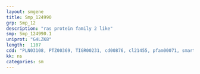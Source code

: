 ```yaml
---
layout: smgene
title: Smp_124990
grp: Smp_12
description: "ras protein family 2 like"
smp: Smp_124990.1
uniprot: "G4LZK8"
length:  1107
cdd: "PLN03108, PTZ00369, TIGR00231, cd00876, cl21455, pfam00071, smart00010"
kk: ns
categories: sm
---
```

